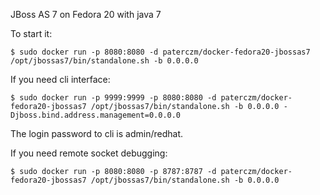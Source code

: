 JBoss AS 7 on Fedora 20 with java 7

To start it:
```
$ sudo docker run -p 8080:8080 -d paterczm/docker-fedora20-jbossas7 /opt/jbossas7/bin/standalone.sh -b 0.0.0.0
```

If you need cli interface:
```
$ sudo docker run -p 9999:9999 -p 8080:8080 -d paterczm/docker-fedora20-jbossas7 /opt/jbossas7/bin/standalone.sh -b 0.0.0.0 -Djboss.bind.address.management=0.0.0.0
```

The login password to cli is admin/redhat.

If you need remote socket debugging:
```
$ sudo docker run -p 8080:8080 -p 8787:8787 -d paterczm/docker-fedora20-jbossas7 /opt/jbossas7/bin/standalone.sh -b 0.0.0.0
```
